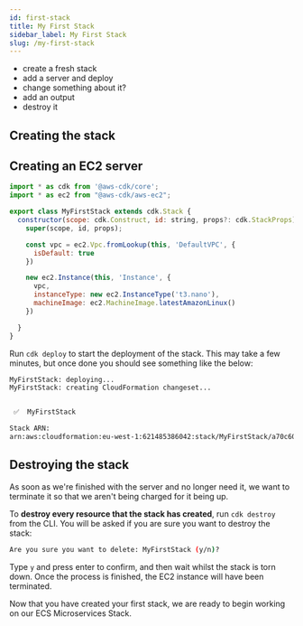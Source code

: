 ```yaml
---
id: first-stack
title: My First Stack
sidebar_label: My First Stack
slug: /my-first-stack
---
```


- create a fresh stack
- add a server and deploy
- change something about it?
- add an output
- destroy it

## Creating the stack

## Creating an EC2 server


```javascript title="MyFirstStack.ts" {2,8-16}
import * as cdk from '@aws-cdk/core';
import * as ec2 from "@aws-cdk/aws-ec2";

export class MyFirstStack extends cdk.Stack {
  constructor(scope: cdk.Construct, id: string, props?: cdk.StackProps) {
    super(scope, id, props);

    const vpc = ec2.Vpc.fromLookup(this, 'DefaultVPC', {
      isDefault: true
    })

    new ec2.Instance(this, 'Instance', {
      vpc,
      instanceType: new ec2.InstanceType('t3.nano'),
      machineImage: ec2.MachineImage.latestAmazonLinux()
    })

  }
}
```

Run `cdk deploy` to start the deployment of the stack. This may take a few minutes, but once done you should see something like the below:

```bash
MyFirstStack: deploying...
MyFirstStack: creating CloudFormation changeset...


 ✅  MyFirstStack

Stack ARN:
arn:aws:cloudformation:eu-west-1:621485386042:stack/MyFirstStack/a70c6020-709b-11eb-9b63-06c31b364fbd
```

## Destroying the stack

As soon as we're finished with the server and no longer need it, we want to terminate it so that we aren't being charged for it being up.

To **destroy every resource that the stack has created**, run `cdk destroy` from the CLI. You will be asked if you are sure you want to destroy the stack:

```bash
Are you sure you want to delete: MyFirstStack (y/n)?
```

Type `y` and press enter to confirm, and then wait whilst the stack is torn down. Once the process is finished, the EC2 instance will have been terminated.

Now that you have created your first stack, we are ready to begin working on our ECS Microservices Stack.